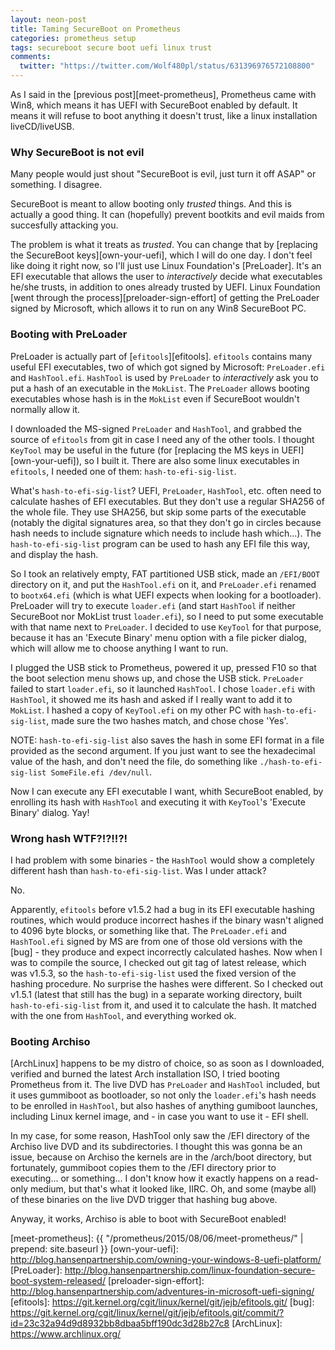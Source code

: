 ```yaml
---
layout: neon-post
title: Taming SecureBoot on Prometheus
categories: prometheus setup
tags: secureboot secure boot uefi linux trust
comments:
  twitter: "https://twitter.com/Wolf480pl/status/631396976572108800"
---
```

As I said in the [previous post][meet-prometheus], Prometheus came with Win8, which means it has UEFI with SecureBoot enabled by default. It means it will refuse to boot anything it doesn't trust, like a linux installation liveCD/liveUSB.

### Why SecureBoot is not evil

Many people would just shout "SecureBoot is evil, just turn it off ASAP" or something. I disagree.

SecureBoot is meant to allow booting only *trusted* things. And this is actually a good thing. It can (hopefully) prevent bootkits and evil maids from succesfully attacking you.

The problem is what it treats as *trusted*. You can change that by [replacing the SecureBoot keys][own-your-uefi], which I will do one day. I don't feel like doing it right now, so I'll just use Linux Foundation's [PreLoader]. It's an EFI executable that allows the user to *interactively* decide what executables he/she trusts, in addition to ones already trusted by UEFI. Linux Foundation [went through the process][preloader-sign-effort] of getting the PreLoader signed by Microsoft, which allows it to run on any Win8 SecureBoot PC.

### Booting with PreLoader

PreLoader is actually part of [`efitools`][efitools]. `efitools` contains many useful EFI executables, two of which got signed by Microsoft: `PreLoader.efi` and `HashTool.efi`. `HashTool` is used by `PreLoader` to *interactively* ask you to put a hash of an executable in the `MokList`. The `PreLoader` allows booting executables whose hash is in the `MokList` even if SecureBoot wouldn't normally allow it.

I downloaded the MS-signed `PreLoader` and `HashTool`, and grabbed the source of `efitools` from git in case I need any of the other tools. I thought `KeyTool` may be useful in the future (for [replacing the MS keys in UEFI][own-your-uefi]), so I built it. There are also some linux executables in `efitools`, I needed one of them: `hash-to-efi-sig-list`.

What's `hash-to-efi-sig-list`? UEFI, `PreLoader`, `HashTool`, etc. often need to calculate hashes of EFI executables. But they don't use a regular SHA256 of the whole file. They use SHA256, but skip some parts of the executable (notably the digital signatures area, so that they don't go in circles because hash needs to include signature which needs to include hash which...). The `hash-to-efi-sig-list` program can be used to hash any EFI file this way, and display the hash.

So I took an relatively empty, FAT partitioned USB stick, made an `/EFI/BOOT` directory on it, and put the `HashTool.efi` on it, and `PreLoader.efi` renamed to `bootx64.efi` (which is what UEFI expects when looking for a bootloader). PreLoader will try to execute `loader.efi` (and start `HashTool` if neither SecureBoot nor MokList trust `loader.efi`), so I need to put some executable with that name next to `PreLoader`. I decided to use `KeyTool` for that purpose, because it has an 'Execute Binary' menu option with a file picker dialog, which will allow me to choose anything I want to run.

I plugged the USB stick to Prometheus, powered it up, pressed F10 so that the boot selection menu shows up, and chose the USB stick. `PreLoader` failed to start `loader.efi`, so it launched `HashTool`. I chose `loader.efi` with `HashTool`, it showed me its hash and asked if I really want to add it to `MokList`. I hashed a copy of `KeyTool.efi` on my other PC with `hash-to-efi-sig-list`, made sure the two hashes match, and chose chose 'Yes'.

NOTE: `hash-to-efi-sig-list` also saves the hash in some EFI format in a file provided as the second argument. If you just want to see the hexadecimal value of the hash, and don't need the file, do something like `./hash-to-efi-sig-list SomeFile.efi /dev/null`.

Now I can execute any EFI executable I want, whith SecureBoot enabled, by enrolling its hash with `HashTool` and executing it with `KeyTool`'s 'Execute Binary' dialog. Yay!

### Wrong hash WTF?!?!!?!

I had problem with some binaries - the `HashTool` would show a completely different hash than `hash-to-efi-sig-list`. Was I under attack?

No.

Apparently, `efitools` before v1.5.2 had a bug in its EFI executable hashing routines, which would produce incorrect hashes if the binary wasn't aligned to 4096 byte blocks, or something like that. The `PreLoader.efi` and `HashTool.efi` signed by MS are from one of those old versions with the [bug] - they produce and expect incorrectly calculated hashes. Now when I was to compile the source, I checked out git tag of latest release, which was v1.5.3, so the `hash-to-efi-sig-list` used the fixed version of the hashing procedure. No surprise the hashes were different. So I checked out v1.5.1 (latest that still has the bug) in a separate working directory, built `hash-to-efi-sig-list` from it, and used it to calculate the hash. It matched with the one from `HashTool`, and everything worked ok.

### Booting Archiso

[ArchLinux] happens to be my distro of choice, so as soon as I downloaded, verified and burned the latest Arch installation ISO, I tried booting Prometheus from it. The live DVD has `PreLoader` and `HashTool` included, but it uses gummiboot as bootloader, so not only the `loader.efi`'s hash needs to be enrolled in `HashTool`, but also hashes of anything gumiboot launches, including Linux kernel image, and - in case you want to use it - EFI shell.

In my case, for some reason, HashTool only saw the /EFI directory of the Archiso live DVD and its subdirectories. I thought this was gonna be an issue, because on Archiso the kernels are in the /arch/boot directory, but fortunately, gummiboot copies them to the /EFI directory prior to executing... or something... I don't know how it exactly happens on a read-only medium, but that's what it looked like, IIRC. Oh, and some (maybe all) of these binaries on the live DVD trigger that hashing bug above.

Anyway, it works, Archiso is able to boot with SecureBoot enabled!

[meet-prometheus]: {{ "/prometheus/2015/08/06/meet-prometheus/" | prepend: site.baseurl }}
[own-your-uefi]: http://blog.hansenpartnership.com/owning-your-windows-8-uefi-platform/
[PreLoader]: http://blog.hansenpartnership.com/linux-foundation-secure-boot-system-released/
[preloader-sign-effort]: http://blog.hansenpartnership.com/adventures-in-microsoft-uefi-signing/
[efitools]: https://git.kernel.org/cgit/linux/kernel/git/jejb/efitools.git/
[bug]: https://git.kernel.org/cgit/linux/kernel/git/jejb/efitools.git/commit/?id=23c32a94d9d8932bb8dbaa5bff190dc3d28b27c8
[ArchLinux]: https://www.archlinux.org/
